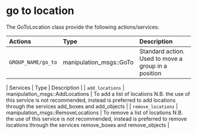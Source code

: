 # go to location #

The GoToLocation class provide the following actions/services:
 
| Actions | Type | Description | 
|:--- | :----  | :------------------ | 
| `GROUP_NAME/go_to` | manipulation_msgs::GoTo | Standard action. Used to move a group in a position |

| Services | Type | Description | 
| `add_locations` | manipulation_msgs::AddLocations | To add a list of locations N.B. the use of this service is not recommended, instead is preferred to add locations through the services add_boxes and add_objects |
| `remove_locations` | manipulation_msgs::RemoveLocations | To remove a list of locations N.B. the use of this service is not recommended, instead is preferred to remove locations through the services remove_boxes and remove_objects  |